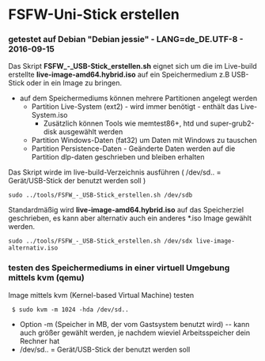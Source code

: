 # FSFW-Uni-Stick erstellen

### getestet auf Debian "Debian jessie" - LANG=de_DE.UTF-8 - 2016-09-15 

Das Skript **FSFW_-_USB-Stick_erstellen.sh** eignet sich um die im Live-build erstellte **live-image-amd64.hybrid.iso**
auf ein Speichermedium z.B USB-Stick oder in ein Image zu bringen.

  * auf dem Speichermediums können mehrere Partitionen angelegt werden
	* Partition Live-System (ext2) - wird immer benötigt - enthält das Live-System.iso
		* Zusätzlich können Tools wie memtest86+, htd und super-grub2-disk ausgewählt werden
	* Partition Windows-Daten (fat32) um Daten mit Windows zu tauschen
	* Partition Persistence-Daten - Geänderte Daten werden auf die Partition dlp-daten geschrieben und bleiben erhalten

	
Das Skript wirde im live-build-Verzeichnis ausführen 
( /dev/sd.. = Gerät/USB-Stick der benutzt werden soll )

  ` sudo ../tools/FSFW_-_USB-Stick_erstellen.sh /dev/sdb `

Standardmäßig wird **live-image-amd64.hybrid.iso** auf das Speicherziel geschrieben, es kann aber alternativ
auch ein anderes *.iso Image gewählt werden.

  ` sudo ../tools/FSFW_-_USB-Stick_erstellen.sh /dev/sdx live-image-alternativ.iso `


### testen des Speichermediums in einer virtuell Umgebung mittels kvm (qemu)

Image mittels kvm (Kernel-based Virtual Machine) testen

  ` $ sudo kvm -m 1024 -hda /dev/sd..`

  * Option -m (Speicher in MB, der vom Gastsystem benutzt wird) -- kann auch größer gewählt werden, je nachdem wieviel Arbeitsspeicher dein Rechner hat
  * /dev/sd.. = Gerät/USB-Stick der benutzt werden soll 

